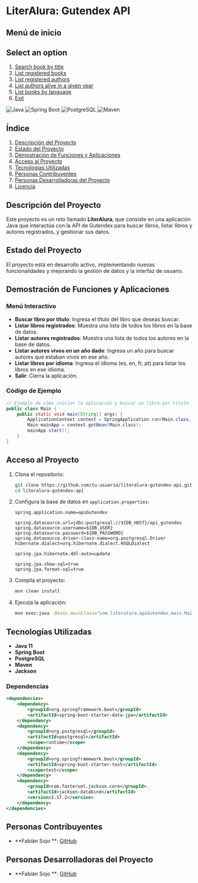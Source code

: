# LiterAlura: Gutendex API

## Menú de inicio

## Select an option

1. [Search book by title](#search-book-by-title)
2. [List registered books](#list-registered-books)
3. [List registered authors](#list-registered-authors)
4. [List authors alive in a given year](#list-authors-alive-in-a-given-year)
5. [List books by language](#list-books-by-language)
0. [Exit](#exit)

![Java](https://img.shields.io/badge/Java-17-blue)
![Spring Boot](https://img.shields.io/badge/Spring%20Boot-2.5.4-brightgreen)
![PostgreSQL](https://img.shields.io/badge/PostgreSQL-13-blue)
![Maven](https://img.shields.io/badge/Maven-3.6.3-orange)

## Índice
1. [Descripción del Proyecto](#descripción-del-proyecto)
2. [Estado del Proyecto](#estado-del-proyecto)
3. [Demostración de Funciones y Aplicaciones](#demostración-de-funciones-y-aplicaciones)
4. [Acceso al Proyecto](#acceso-al-proyecto)
5. [Tecnologías Utilizadas](#tecnologías-utilizadas)
6. [Personas Contribuyentes](#personas-contribuyentes)
7. [Personas Desarrolladoras del Proyecto](#personas-desarrolladoras-del-proyecto)
8. [Licencia](#licencia)

## Descripción del Proyecto
Este proyecto es un reto llamado **LiterAlura**, que consiste en una aplicación Java que interactúa con la API de Gutendex para buscar libros, listar libros y autores registrados, y gestionar sus datos.

## Estado del Proyecto
El proyecto está en desarrollo activo, implementando nuevas funcionalidades y mejorando la gestión de datos y la interfaz de usuario.

## Demostración de Funciones y Aplicaciones
### Menú Interactivo
- **Buscar libro por título**: Ingresa el título del libro que deseas buscar.
- **Listar libros registrados**: Muestra una lista de todos los libros en la base de datos.
- **Listar autores registrados**: Muestra una lista de todos los autores en la base de datos.
- **Listar autores vivos en un año dado**: Ingresa un año para buscar autores que estaban vivos en ese año.
- **Listar libros por idioma**: Ingresa el idioma (es, en, fr, pt) para listar los libros en ese idioma.
- **Salir**: Cierra la aplicación.

### Código de Ejemplo
```java
// Ejemplo de cómo iniciar la aplicación y buscar un libro por título
public class Main {
    public static void main(String[] args) {
        ApplicationContext context = SpringApplication.run(Main.class, args);
        Main mainApp = context.getBean(Main.class);
        mainApp.start();
    }
}
```

## Acceso al Proyecto
1. Clona el repositorio:

    ```bash
    git clone https://github.com/tu-usuario/literalura-gutendex-api.git
    cd literalura-gutendex-api
    ```

2. Configura la base de datos en `application.properties`:

    ```properties
    spring.application.name=apiGutendex

    spring.datasource.url=jdbc:postgresql://${DB_HOST}/api_gutendex
    spring.datasource.username=${DB_USER}
    spring.datasource.password=${DB_PASSWORD}
    spring.datasource.driver-class-name=org.postgresql.Driver
    hibernate.dialect=org.hibernate.dialect.HSQLDialect

    spring.jpa.hibernate.ddl-auto=update

    spring.jpa.show-sql=true
    spring.jpa.format-sql=true
    ```

3. Compila el proyecto:

    ```bash
    mvn clean install
    ```

4. Ejecuta la aplicación:

    ```bash
    mvn exec:java -Dexec.mainClass="com.literatura.apiGutendex.main.Main"
    ```

## Tecnologías Utilizadas
- **Java 11**
- **Spring Boot**
- **PostgreSQL**
- **Maven**
- **Jackson**

### Dependencias
```xml
<dependencies>
    <dependency>
        <groupId>org.springframework.boot</groupId>
        <artifactId>spring-boot-starter-data-jpa</artifactId>
    </dependency>
    <dependency>
        <groupId>org.postgresql</groupId>
        <artifactId>postgresql</artifactId>
        <scope>runtime</scope>
    </dependency>
    <dependency>
        <groupId>org.springframework.boot</groupId>
        <artifactId>spring-boot-starter-test</artifactId>
        <scope>test</scope>
    </dependency>
    <dependency>
        <groupId>com.fasterxml.jackson.core</groupId>
        <artifactId>jackson-databind</artifactId>
        <version>2.17.2</version>
    </dependency>
</dependencies>
```

## Personas Contribuyentes
- **Fabián Sojo **: [GitHub](https://github.com/Sojo506)

## Personas Desarrolladoras del Proyecto
- **Fabián Sojo **: [GitHub](https://github.com/Sojo506)
